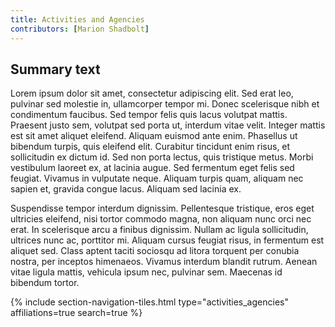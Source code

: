 ```yaml
---
title: Activities and Agencies
contributors: [Marion Shadbolt]
---
```


## Summary text

Lorem ipsum dolor sit amet, consectetur adipiscing elit. Sed erat leo, pulvinar sed molestie in, ullamcorper tempor mi. Donec scelerisque nibh et condimentum faucibus. Sed tempor felis quis lacus volutpat mattis. Praesent justo sem, volutpat sed porta ut, interdum vitae velit. Integer mattis est sit amet aliquet eleifend. Aliquam euismod ante enim. Phasellus ut bibendum turpis, quis eleifend elit. Curabitur tincidunt enim risus, et sollicitudin ex dictum id. Sed non porta lectus, quis tristique metus. Morbi vestibulum laoreet ex, at lacinia augue. Sed fermentum eget felis sed feugiat. Vivamus in vulputate neque. Aliquam turpis quam, aliquam nec sapien et, gravida congue lacus. Aliquam sed lacinia ex.

Suspendisse tempor interdum dignissim. Pellentesque tristique, eros eget ultricies eleifend, nisi tortor commodo magna, non aliquam nunc orci nec erat. In scelerisque arcu a finibus dignissim. Nullam ac ligula sollicitudin, ultrices nunc ac, porttitor mi. Aliquam cursus feugiat risus, in fermentum est aliquet sed. Class aptent taciti sociosqu ad litora torquent per conubia nostra, per inceptos himenaeos. Vivamus interdum blandit rutrum. Aenean vitae ligula mattis, vehicula ipsum nec, pulvinar sem. Maecenas id bibendum tortor.

{% include section-navigation-tiles.html type="activities_agencies" affiliations=true search=true %}

